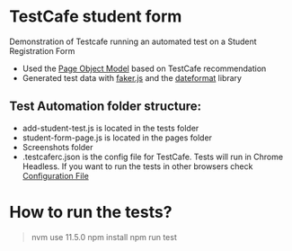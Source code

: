 # TestCafe student form
Demonstration of Testcafe running an automated test on a Student Registration Form

* Used the [Page Object Model](https://devexpress.github.io/testcafe/documentation/guides/concepts/page-model.html) based on TestCafe recommendation
* Generated test data with [faker.js](https://www.npmjs.com/package/faker) and the [dateformat](https://www.npmjs.com/package/dateformat) library
 
## Test Automation folder structure:
* add-student-test.js is located in the tests folder
* student-form-page.js is located in the pages folder
* Screenshots folder
* .testcaferc.json is the config file for TestCafe. Tests will run in Chrome Headless. If you want to run the tests in other browsers check [Configuration File](https://devexpress.github.io/testcafe/documentation/reference/configuration-file.html#browsers)
 
# How to run the tests?
> nvm use 11.5.0
> npm install
> npm run test
